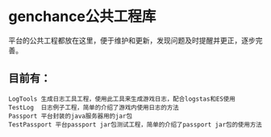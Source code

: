 genchance公共工程库
=============
平台的公共工程都放在这里，便于维护和更新，发现问题及时提醒并更正，逐步完善。

目前有：
-------
    LogTools 生成日志工具工程，使用此工具来生成游戏日志，配合logstas和ES使用
    TestLog  日志例子工程，简单的介绍了游戏内使用日志的方法
    Passport 平台封装的java服务器用的jar包
    TestPassport 平台passport jar包测试工程，简单的介绍了passport jar包的使用方法


